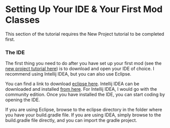 # Setting Up Your IDE & Your First Mod Classes
This section of the tutorial requires the New Project tutorial to be completed first.
### The IDE

The first thing you need to do after you have set up your first mod
(see the [new project tutorial here](https://mod-devcafeteam.github.io/MDC-Modding-Wiki/pages/1_12/getting_started/new_project)) 
is to download and open your IDE of choice. I recommend using Intellij IDEA, but you can also use Eclipse.

You can find a link to download [eclipse here](https://www.eclipse.org/downloads). Intellij IDEA can be downloaded and installed [from here](https://www.jetbrains.com/idea/download). For Intellij IDEA, I would go with the community edition.
Once you have installed the IDE, you can start coding by opening the IDE.

If you are using Eclipse, browse to the eclipse directory in the folder where you have your build.gradle file.
If you are using IDEA, simply browse to the build.gradle file directly, and you can import the gradle project.
